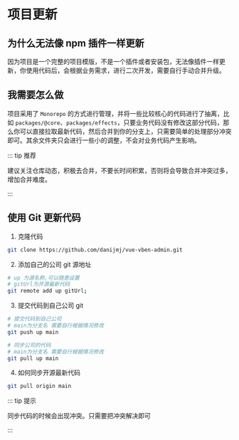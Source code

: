 # 项目更新

## 为什么无法像 npm 插件一样更新

因为项目是一个完整的项目模版，不是一个插件或者安装包，无法像插件一样更新，你使用代码后，会根据业务需求，进行二次开发，需要自行手动合并升级。

## 我需要怎么做

项目采用了 `Monorepo` 的方式进行管理，并将一些比较核心的代码进行了抽离，比如 `packages/@core`、`packages/effects`，只要业务代码没有修改这部分代码，那么你可以直接拉取最新代码，然后合并到你的分支上，只需要简单的处理部分冲突即可。其余文件夹只会进行一些小的调整，不会对业务代码产生影响。

::: tip 推荐

建议关注仓库动态，积极去合并，不要长时间积累，否则将会导致合并冲突过多，增加合并难度。

:::

## 使用 Git 更新代码

1. 克隆代码

```bash
git clone https://github.com/danijmj/vue-vben-admin.git
```

2. 添加自己的公司 git 源地址

```bash
# up 为源名称,可以随意设置
# gitUrl为开源最新代码
git remote add up gitUrl;
```

3. 提交代码到自己公司 git

```bash
# 提交代码到自己公司
# main为分支名 需要自行根据情况修改
git push up main

# 同步公司的代码
# main为分支名 需要自行根据情况修改
git pull up main
```

4. 如何同步开源最新代码

```bash
git pull origin main
```

::: tip 提示

同步代码的时候会出现冲突。只需要把冲突解决即可

:::

